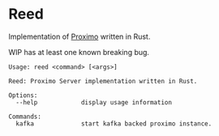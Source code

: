# Reed

Implementation of [Proximo](https://github.com/uw-labs/proximo) written in Rust.

WIP has at least one known breaking bug.

```
Usage: reed <command> [<args>]

Reed: Proximo Server implementation written in Rust.

Options:
  --help            display usage information

Commands:
  kafka             start kafka backed proximo instance.
```
